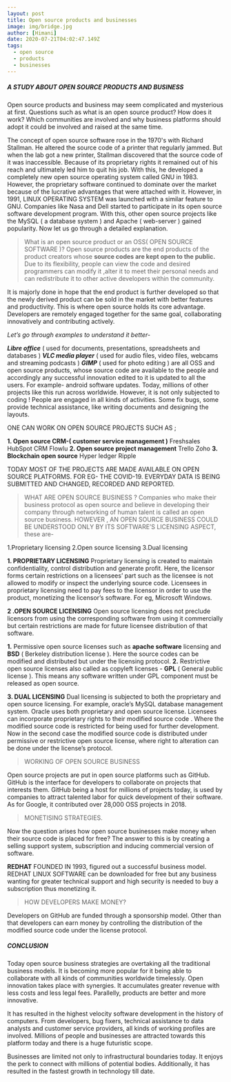 ```yaml
---
layout: post
title: Open source products and businesses
image: img/bridge.jpg
author: [Himani]
date: 2020-07-21T04:02:47.149Z
tags:
  - open source
  - products
  - businesses
---
```


##### A STUDY ABOUT OPEN SOURCE PRODUCTS AND BUSINESS
Open source products and business may seem complicated and mysterious at first. Questions such as what is an open source product? How does it work? Which communities are involved and why business platforms should adopt it could be involved and raised at the same time.

The concept of open source software rose in the 1970's with Richard Stallman. He altered the source code of a printer that regularly jammed. But when the lab got a new printer, Stallman discovered that the source code of it was inaccessible. Because of its proprietary rights it remained out of his reach and ultimately led him to quit his job. With this, he developed a completely new open source operating system called GNU in 1983. However, the proprietary software continued to dominate over the market because of the lucrative advantages that were attached with it.
However, in 1991, LINUX OPERATING SYSTEM was launched with a similar feature to GNU. Companies like Nasa and Dell started to participate in its open source software development program. With this, other open source projects like the MySQL ( a database system ) and Apache ( web-server ) gained popularity.
Now let us go through a detailed explanation.

> What is an open source product or an OSS( OPEN SOURCE SOFTWARE )?
Open source products are the end products of the product creators whose **source codes are kept open to the public.** Due to its flexibility, people can view the code and desired programmers can modify it ,alter it to meet their personal needs and can redistribute it to other active developers within the community.

It is majorly done in hope that the end product is further developed so that the newly derived product can be sold in the market with better features and productivity.
This is where open source holds its core advantage. Developers are remotely engaged together for the same goal, collaborating innovatively and contributing actively.

*Let’s go through examples to understand it better-*

***Libre office*** ( used for documents, presentations, spreadsheets and databases ) ***VLC media player*** ( used for audio files, video files, webcams and streaming podcasts ) ***GIMP*** ( used for photo editing ) are all OSS and open source products, whose source code are available to the people and accordingly any successful innovation edited to it is updated to all the users. For example- android software updates. Today, millions of other projects like this run across worldwide.
However, it is not only subjected to coding ! People are engaged in all kinds of activities. Some fix bugs, some provide technical assistance, like writing documents and designing the layouts.

 ONE CAN WORK ON OPEN SOURCE PROJECTS SUCH AS  ;

**1. Open source CRM-( customer service management )**
Freshsales
HubSpot CRM
Flowlu
**2. Open source project management**
Trello
Zoho
**3. Blockchain open source**
Hyper ledger
Ripple

TODAY MOST OF THE PROJECTS ARE MADE AVAILABLE ON OPEN SOURCE PLATFORMS. FOR EG- THE COVID-19. EVERYDAY DATA IS BEING SUBMITTED AND CHANGED, RECORDED AND REPORTED.



> WHAT ARE OPEN SOURCE BUSINESS ?
Companies who make their business protocol as open source and believe in developing their company through networking of human talent is called an open source business.
HOWEVER , AN OPEN SOURCE BUSINESS COULD BE UNDERSTOOD ONLY BY ITS SOFTWARE’S LICENSING ASPECT, these are-

1.Proprietary licensing
2.Open source licensing
3.Dual licensing

**1. PROPRIETARY LICENSING**
  Proprietary licensing is created to maintain confidentiality, control distribution and      generate profit. Here, the licensor forms certain restrictions on a licensees’ part such as the licensee is not allowed to modify or inspect the underlying source code. Licensees in proprietary licensing need to pay fees to the licensor in order to use the product,  monetizing the licensor’s software. For eg, Microsoft Windows.

**2 .OPEN SOURCE LICENSING**
  Open source licensing does not preclude licensors from using the corresponding software from using it commercially but certain restrictions are made for future licensee distribution of that software.

**1.** Permissive open source licenses such as **apache software** licensing and **BSD** ( Berkeley distribution license ).
          Here the source codes can be modified and distributed but under the licensing
          protocol.
       **2.** Restrictive open source licenses also called as copyleft licenses - **GPL** ( General public license ).
           This means any software written under GPL component must be released as
            open source.

**3. DUAL LICENSING**
Dual licensing is subjected to both the proprietary and open source licensing. For example, oracle’s MySQL database management system. Oracle uses both proprietary and open source license. Licensees can incorporate proprietary rights to their modified source code . Where the modified source code is restricted for being used for further development. Now in the second case the modified source code is distributed under permissive or restrictive open source license, where right to alteration can be done under the license’s protocol.

>WORKING OF OPEN SOURCE BUSINESS

Open source projects are put in open source platforms such as GitHub. GitHub is the interface for developers to collaborate on projects that interests them. GitHub being a host for millions of projects today, is used by companies to attract talented labor for quick development of their software. As for Google, it contributed over 28,000 OSS projects in 2018.

>MONETISING STRATEGIES.

Now the question arises how open source businesses make money when their source code is placed for free?
The answer to this is by creating a selling support system, subscription and inducing commercial version of software.

**REDHAT** FOUNDED IN 1993, figured out a successful business model. REDHAT LINUX SOFTWARE can be downloaded for free but any business wanting for greater technical support and high security is needed to buy a subscription thus monetizing it.

>HOW DEVELOPERS MAKE MONEY?

Developers on GitHub are funded through a sponsorship model. Other than that developers can earn money by controlling the distribution of the modified source code under the license protocol.

##### CONCLUSION

Today open source business strategies are overtaking all the traditional business models. It is becoming more popular for it being able to collaborate with all kinds of communities worldwide timelessly. Open innovation takes place with synergies. It accumulates greater revenue with less costs and less legal fees. Parallelly, products are better and more innovative.


It has resulted in the highest velocity software development in the history of computers. From developers, bug fixers, technical assistance to data analysts and customer service providers, all kinds of working profiles are involved.
Millions of people and businesses are attracted towards this platform today and there is a huge futuristic scope.


Businesses are limited not only to infrastructural boundaries today. It enjoys the perk to connect with millions of potential bodies. Additionally, it has resulted in the fastest growth in technology till date.
